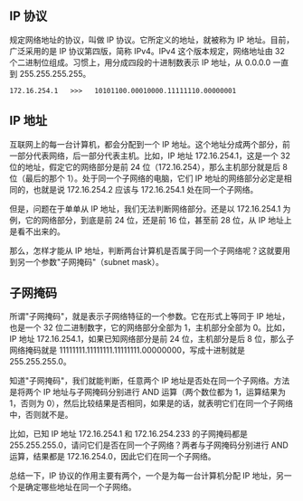 ## IP 协议

规定网络地址的协议，叫做 IP 协议。它所定义的地址，就被称为 IP 地址。目前，广泛采用的是 IP 协议第四版，简称 IPv4。IPv4 这个版本规定，网络地址由 32 个二进制位组成。习惯上，用分成四段的十进制数表示 IP 地址，从 0.0.0.0 一直到 255.255.255.255。

```
172.16.254.1   >>>   10101100.00010000.11111110.00000001
```

## IP 地址

互联网上的每一台计算机，都会分配到一个 IP 地址。这个地址分成两个部分，前一部分代表网络，后一部分代表主机。比如，IP 地址 172.16.254.1，这是一个 32 位的地址，假定它的网络部分是前 24 位（172.16.254），那么主机部分就是后 8 位（最后的那个 1）。处于同一个子网络的电脑，它们 IP 地址的网络部分必定是相同的，也就是说 172.16.254.2 应该与 172.16.254.1 处在同一个子网络。

但是，问题在于单单从 IP 地址，我们无法判断网络部分。还是以 172.16.254.1 为例，它的网络部分，到底是前 24 位，还是前 16 位，甚至前 28 位，从 IP 地址上是看不出来的。

那么，怎样才能从 IP 地址，判断两台计算机是否属于同一个子网络呢？这就要用到另一个参数"子网掩码"（subnet mask）。

## 子网掩码

所谓"子网掩码"，就是表示子网络特征的一个参数。它在形式上等同于 IP 地址，也是一个 32 位二进制数字，它的网络部分全部为 1，主机部分全部为 0。比如，IP 地址 172.16.254.1，如果已知网络部分是前 24 位，主机部分是后 8 位，那么子网络掩码就是 11111111.11111111.11111111.00000000，写成十进制就是 255.255.255.0。

知道"子网掩码"，我们就能判断，任意两个 IP 地址是否处在同一个子网络。方法是将两个 IP 地址与子网掩码分别进行 AND 运算（两个数位都为 1，运算结果为 1，否则为 0），然后比较结果是否相同，如果是的话，就表明它们在同一个子网络中，否则就不是。

比如，已知 IP 地址 172.16.254.1 和 172.16.254.233 的子网掩码都是 255.255.255.0，请问它们是否在同一个子网络？两者与子网掩码分别进行 AND 运算，结果都是 172.16.254.0，因此它们在同一个子网络。

总结一下，IP 协议的作用主要有两个，一个是为每一台计算机分配 IP 地址，另一个是确定哪些地址在同一个子网络。

<!--
[网络编程懒人入门(一)：快速理解网络通信协议（上篇）-网络编程/专项技术区 - 即时通讯开发者社区!](http://www.52im.net/forum.php?mod=viewthread&tid=1095#lastpost)
 -->
